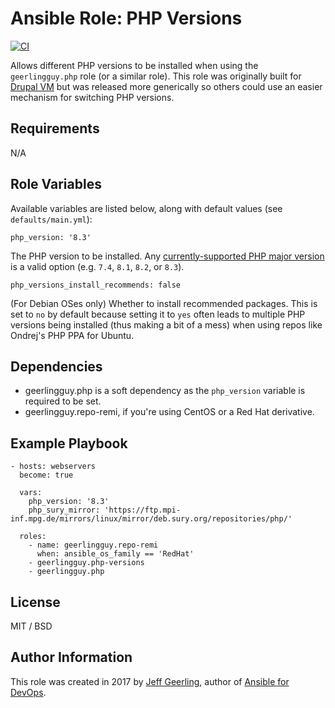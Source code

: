 # Ansible Role: PHP Versions

[![CI](https://github.com/geerlingguy/ansible-role-php-versions/workflows/CI/badge.svg?event=push)](https://github.com/geerlingguy/ansible-role-php-versions/actions?query=workflow%3ACI)

Allows different PHP versions to be installed when using the `geerlingguy.php` role (or a similar role). This role was originally built for [Drupal VM](https://www.drupalvm.com) but was released more generically so others could use an easier mechanism for switching PHP versions.

## Requirements

N/A

## Role Variables

Available variables are listed below, along with default values (see `defaults/main.yml`):

    php_version: '8.3'

The PHP version to be installed. Any [currently-supported PHP major version](http://php.net/supported-versions.php) is a valid option (e.g. `7.4`, `8.1`, `8.2`, or `8.3`).

    php_versions_install_recommends: false

(For Debian OSes only) Whether to install recommended packages. This is set to `no` by default because setting it to `yes` often leads to multiple PHP versions being installed (thus making a bit of a mess) when using repos like Ondrej's PHP PPA for Ubuntu.

## Dependencies

  - geerlingguy.php is a soft dependency as the `php_version` variable is required to be set.
  - geerlingguy.repo-remi, if you're using CentOS or a Red Hat derivative.

## Example Playbook

    - hosts: webservers
      become: true
    
      vars:
        php_version: '8.3'
        php_sury_mirror: 'https://ftp.mpi-inf.mpg.de/mirrors/linux/mirror/deb.sury.org/repositories/php/'
    
      roles:
        - name: geerlingguy.repo-remi
          when: ansible_os_family == 'RedHat'
        - geerlingguy.php-versions
        - geerlingguy.php

## License

MIT / BSD

## Author Information

This role was created in 2017 by [Jeff Geerling](https://www.jeffgeerling.com/), author of [Ansible for DevOps](https://www.ansiblefordevops.com/).
